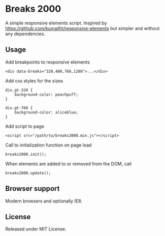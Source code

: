 # Breaks 2000

A simple responsive elements script. Inspired by https://github.com/kumailht/responsive-elements but simpler and without any dependencies.

## Usage

Add breakpoints to responsive elements

    <div data-breaks="320,480,768,1280">...</div>

Add css styles for the sizes

    div.gt-320 {
    	background-color: peachpuff;
    }

    div.gt-768 {
    	background-color: aliceblue;
    }

Add script to page

    <script src="/path/to/breaks2000.min.js"></script>

Call to initialization function on page load

    breaks2000.init();

When elements are added to or removed from the DOM, call

    breaks2000.update();

## Browser support

Modern browsers and optionally IE8.

## License

Released under MIT License.

